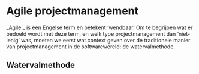 # Agile projectmanagement

_Agile _ is een Engelse term en betekent ‘wendbaar. Om te begrijpen wat er bedoeld wordt met deze term, en welk type projectmanagement dan ‘niet-lenig’ was, moeten we eerst wat context geven over de traditionele manier van projectmanagement in de softwarewereld: de watervalmethode.

## Watervalmethode





